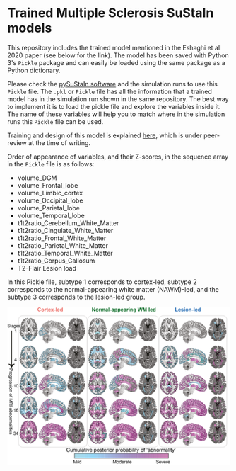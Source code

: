 # Trained Multiple Sclerosis SuStaIn models

This repository includes the trained model mentioned in the Eshaghi et al 2020 paper (see below for the link). The model has been saved with Python 3's `Pickle` package and can easily be loaded using the same package as a Python dictionary. 

Please check the [pySuStaIn software](https://github.com/ucl-pond/pySuStaIn) and the simulation runs to use this `Pickle` file. The `.pkl` or `Pickle` file has all the information that a trained model has in the simulation run shown in the same repository. The best way to implement it is to load the pickle file and explore the variables inside it. The name of these variables will help you to match where in the simulation runs this `Pickle` file can be used.  

Training and design of this model is explained [here](https://www.medrxiv.org/content/10.1101/19011080v2), which is under peer-review at the time of writing.  

Order of appearance of variables, and their Z-scores, in the sequence array in the `Pickle` file is as follows:

- volume_DGM
- volume_Frontal_lobe
- volume_Limbic_cortex
- volume_Occipital_lobe
- volume_Parietal_lobe
- volume_Temporal_lobe
- t1t2ratio_Cerebellum_White_Matter
- t1t2ratio_Cingulate_White_Matter
- t1t2ratio_Frontal_White_Matter
- t1t2ratio_Parietal_White_Matter
- t1t2ratio_Temporal_White_Matter
- t1t2ratio_Corpus_Callosum
- T2-Flair Lesion load

In this Pickle file, subtype 1 corresponds to cortex-led, subtype 2 corresponds to the normal-appearing white matter (NAWM)-led, and the subtype 3 corresponds to the lesion-led group. 

![Three subtype model](https://github.com/armaneshaghi/trained_models_MS_SuStaIn/blob/main/_3subtypes.png)
